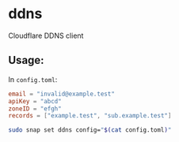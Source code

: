 # ddns
Cloudflare DDNS client

## Usage:

In ```config.toml```:
```toml
email = "invalid@example.test"
apiKey = "abcd"
zoneID = "efgh"
records = ["example.test", "sub.example.test"]
```

```bash
sudo snap set ddns config="$(cat config.toml)"
```